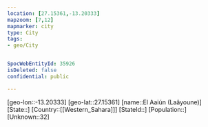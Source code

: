 ```yaml
---
location: [27.15361,-13.20333]
mapzoom: [7,12] 
mapmarker: city 
type: City
tags:
- geo/City


SpocWebEntityId: 35926
isDeleted: false
confidential: public

---
```

[geo-lon::-13.20333]
[geo-lat::27.15361]
[name::El Aaiún (Laâyoune)]
[State::]
[Country::[[Western_Sahara]]]
[StateId::]
[Population::]
[Unknown::32]

